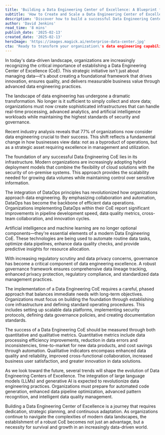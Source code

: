 ```yaml
---
title: 'Building a Data Engineering Center of Excellence: A Blueprint for Modern Enterprise Success'
subtitle: 'How to Create and Scale a Data Engineering Center of Excellence'
description: 'Discover how to build a successful Data Engineering Center of Excellence (CoE) that drives innovation and delivers measurable business value. Learn about the core pillars of infrastructure, DataOps, AI integration, and governance frameworks essential for modern enterprise success.'
author: 'David Jenkins'
read_time: '8 mins'
publish_date: '2025-02-13'
created_date: '2025-02-13'
heroImage: 'https://images.magick.ai/enterprise-data-center.jpg'
cta: 'Ready to transform your organization\'s data engineering capabilities? Follow us on LinkedIn at MagickAI for exclusive insights and updates on building world-class Data Engineering Centers of Excellence.'
---
```


In today's data-driven landscape, organizations are increasingly recognizing the critical importance of establishing a Data Engineering Center of Excellence (CoE). This strategic initiative isn't just about managing data—it's about creating a foundational framework that drives innovation, ensures quality, and delivers measurable business value through advanced data engineering practices.

The landscape of data engineering has undergone a dramatic transformation. No longer is it sufficient to simply collect and store data; organizations must now create sophisticated infrastructures that can handle real-time processing, advanced analytics, and artificial intelligence workloads while maintaining the highest standards of security and governance.

Recent industry analysis reveals that 77% of organizations now consider data engineering crucial to their success. This shift reflects a fundamental change in how businesses view data: not as a byproduct of operations, but as a strategic asset requiring excellence in management and utilization.

The foundation of any successful Data Engineering CoE lies in its infrastructure. Modern organizations are increasingly adopting hybrid deployment models that combine the flexibility of cloud solutions with the security of on-premise systems. This approach provides the scalability needed for growing data volumes while maintaining control over sensitive information.

The integration of DataOps principles has revolutionized how organizations approach data engineering. By emphasizing collaboration and automation, DataOps has become the backbone of efficient data operations. Organizations implementing DataOps within their CoE report significant improvements in pipeline development speed, data quality metrics, cross-team collaboration, and innovation cycles.

Artificial intelligence and machine learning are no longer optional components—they're essential elements of a modern Data Engineering CoE. These technologies are being used to automate routine data tasks, optimize data pipelines, enhance data quality checks, and provide predictive insights for resource allocation.

With increasing regulatory scrutiny and data privacy concerns, governance has become a critical component of data engineering excellence. A robust governance framework ensures comprehensive data lineage tracking, enhanced privacy protection, regulatory compliance, and standardized data management practices.

The implementation of a Data Engineering CoE requires a careful, phased approach that balances immediate needs with long-term objectives. Organizations must focus on building the foundation through establishing core infrastructure and defining standard operating procedures. This includes setting up scalable data platforms, implementing security protocols, defining data governance policies, and creating documentation standards.

The success of a Data Engineering CoE should be measured through both quantitative and qualitative metrics. Quantitative metrics include data processing efficiency improvements, reduction in data errors and inconsistencies, time-to-market for new data products, and cost savings through automation. Qualitative indicators encompass enhanced data quality and reliability, improved cross-functional collaboration, increased business user satisfaction, and greater innovation in data solutions.

As we look toward the future, several trends will shape the evolution of Data Engineering Centers of Excellence. The integration of large language models (LLMs) and generative AI is expected to revolutionize data engineering practices. Organizations must prepare for automated code generation, enhanced data pipeline optimization, advanced pattern recognition, and intelligent data quality management.

Building a Data Engineering Center of Excellence is a journey that requires dedication, strategic planning, and continuous adaptation. As organizations continue to navigate the complexities of modern data landscapes, the establishment of a robust CoE becomes not just an advantage, but a necessity for survival and growth in an increasingly data-driven world.
